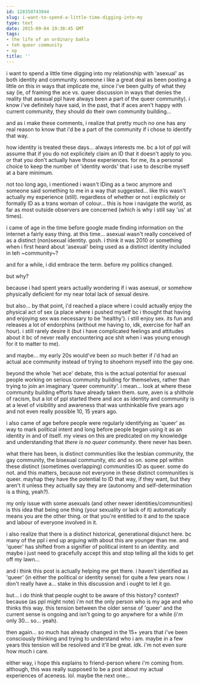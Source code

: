 ```yaml
---
id: 128350743944
slug: i-want-to-spend-a-little-time-digging-into-my
type: text
date: 2015-09-04 19:38:45 GMT
tags:
- the life of an ordinary bakla
- teh queer community
- op
title: ''
---
```

i want to spend a little time digging into my relationship with 'asexual' as both identity and community. someone i like a great deal as been posting a little on this in ways that implicate me, since i've been guilty of what they say (ie, of framing the ace vs. queer discussion in ways that denies the reality that asexual ppl have always been a part of the queer community). i know i've definitely have said, in the past, that if aces aren't happy with current community, they should do their own community building...

and as i make these comments, i realize that pretty much no one has any real reason to know that i'd be a part of the community if i chose to identify that way.

how identity is treated these days... always interests me. bc a lot of ppl will assume that if you do not explicitely claim an ID that it doesn't apply to you. or that you don't actually have those experiences. for me, its a personal choice to keep the number of 'identity words' that i use to describe myself at a bare minimum.

not too long ago, i mentioned i wasn't IDing as a twoc anymore and someone said something to me in a way that suggested... like this wasn't actually my experience (still). regardless of whether or not i explicitely or formally ID as a trans woman of colour... this is how i navigate the world, as far as most outside observers are concerned (which is why i still say 'us' at times).

i came of age in the time before google made finding information on the internet a fairly easy thing. at this time... asexual wasn't really conceived of as a distinct (non)sexual identity. gosh. i think it was 2010 or something when i first heard about 'asexual' being used as a distinct identity included in teh ~community~?

and for a while, i did embrace the term. before my politics changed.

but why?

because i had spent years actually wondering if i was asexual, or somehow physically deficient for my near total lack of sexual desire.

but also... by that point, i'd reached a place where i could actually enjoy the physical act of sex (a place where i pushed myself bc i thought that having and enjoying sex was necessary to be 'healthy'). i still enjoy sex. its fun and releases a lot of endorphins (without me having to, idk, exercise for half an hour). i still rarely desire it (but i have complicated feelings and attitudes about it bc of never really encountering ace shit when i was young enough for it to matter to me).

and maybe... my early 20s would've been _so_ much better if i'd had an actual ace community instead of trying to shoehorn myself into the gay one.

beyond the whole 'het ace' debate, this is the actual potential for asexual people working on serious community building for themselves, rather than trying to join an imaginary 'queer community'. i mean... look at where these community building efforts have already taken them. sure, aven is a shithole of racism, but a lot of ppl started there and ace as identity and community is at a level of visibility and awareness that was unthinkable five years ago and not even really possible 10, 15 years ago.

i also came of age before people were regularly identifying as 'queer' as way to mark political intent and long before people began using it as an identity in and of itself. my views on this are predicated on my knowledge and understanding that _there is no queer community_. there never has been.

what there has been, is distinct communities like the lesbian community, the gay community, the bisexual community, etc and so on. some ppl within these distinct (sometimes overlapping) communities ID as queer. some do not. and this matters, because not everyone in these distinct communities is queer. mayhap they have the potential to ID that way, if they want, but they aren't it unless they actually say they are (autonomy and self-determination is a thing, yeah?).

my only issue with some asexuals (and other newer identities/communities) is this idea that being one thing (your sexuality or lack of it) automatically means you are the other thing. or that you're entitled to it and to the space and labour of everyone involved in it.

i also realize that there is a distinct historical, generational disjunct here. bc many of the ppl i end up arguing with about this are younger than me. and 'queer' has shifted from a signifier of political intent to an identity. and maybe i just need to gracefully accept this and stop telling all the kids to get off my lawn...

and i think this post is actually helping me get there. i haven't identified as 'queer' (in either the political or identity sense) for quite a few years now. i don't really have a... stake in this discussion and i ought to let it go.

but... i do think that people ought to be aware of this history? context? because (as ppl might note) i'm not the only person who is my age and who thinks this way. this tension between the older sense of 'queer' and the current sense is ongoing and isn't going to go anywhere for a while (i'm only 30... so... yeah).

then again... so much has already changed in the 15+ years that i've been consciously thinking and trying to understand who i am. maybe in a few years this tension will be resolved and it'll be great. idk. i'm not even sure how much i care.

either way, i hope this explains to friend-person where i'm coming from. although, this was really supposed to be a post about my actual experiences of aceness. lol. maybe the next one...